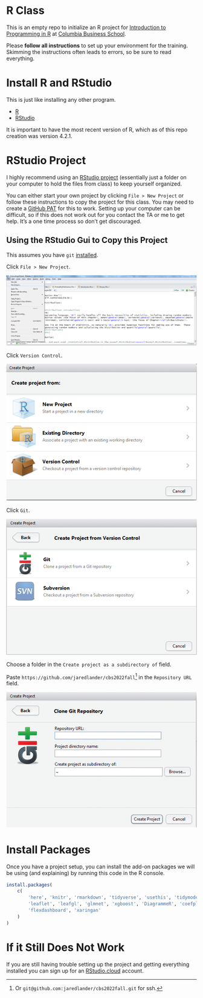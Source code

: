 
# R Class

This is an empty repo to initialize an R project for [Introduction to
Programming in R](https://courses.business.columbia.edu/B8144) at
[Columbia Business School](https://courses.business.columbia.edu/B8144).

Please **follow all instructions** to set up your environment for the
training. Skimming the instructions often leads to errors, so be sure to
read everything.

# Install R and RStudio

This is just like installing any other program.

-   [R](https://cloud.r-project.org/)
-   [RStudio](https://www.rstudio.com/products/rstudio/download/#download)

It is important to have the most recent version of R, which as of this
repo creation was version 4.2.1.

# RStudio Project

I highly recommend using an [RStudio
project](https://support.rstudio.com/hc/en-us/articles/200526207-Using-RStudio-Projects)
(essentially just a folder on your computer to hold the files from
class) to keep yourself organized.

You can either start your own project by clicking `File > New Project`
or follow these instructions to copy the project for this class. You may
need to create a [GitHub
PAT](https://docs.github.com/en/authentication/keeping-your-account-and-data-secure/creating-a-personal-access-token)
for this to work. Setting up your computer can be difficult, so if this
does not work out for you contact the TA or me to get help. It’s a one
time process so don’t get discouraged.

## Using the RStudio Gui to Copy this Project

This assumes you have `git`
[installed](https://git-scm.com/book/en/v2/Getting-Started-Installing-Git).

Click `File > New Project`.

![](images/rstudio-project-menu.png)<!-- -->

Click `Version Control`.

![](images/rstudio-create-project.png)<!-- -->

Click `Git`.

![](images/rstudio-create-project-version-control.png)<!-- -->

Choose a folder in the `Create project as a subdirectory of` field.

Paste `https://github.com/jaredlander/cbs2022fall`[^1] in the
`Repository URL` field.

![](images/rstudio-create-project-git.png)<!-- -->

# Install Packages

Once you have a project setup, you can install the add-on packages we
will be using (and explaining) by running this code in the R console.

``` r
install.packages(
    c(
        'here', 'knitr', 'rmarkdown', 'tidyverse', 'usethis', 'tidymodels', 
        'leaflet', 'leafgl', 'glmnet', 'xgboost', 'DiagrammeR', 'coefplot', 
        'flexdashboard', 'xaringan'
    )
)
```

# If it Still Does Not Work

If you are still having trouble setting up the project and getting
everything installed you can sign up for an
[RStudio.cloud](https://rstudio.cloud/) account.

[^1]: Or `git@github.com:jaredlander/cbs2022fall.git` for ssh.
